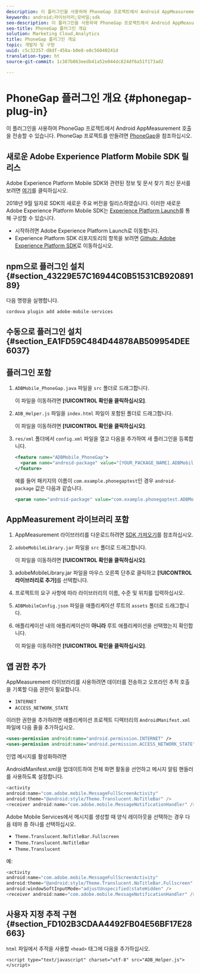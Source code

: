 ```yaml
---
description: 이 플러그인을 사용하여 PhoneGap 프로젝트에서 Android AppMeasurement 호출을 전송할 수 있습니다.
keywords: android;라이브러리;모바일;sdk
seo-description: 이 플러그인을 사용하여 PhoneGap 프로젝트에서 Android AppMeasurement 호출을 전송할 수 있습니다.
seo-title: PhoneGap 플러그인 개요
solution: Marketing Cloud,Analytics
title: PhoneGap 플러그인 개요
topic: 개발자 및 구현
uuid: c5c32357-d8df-458a-b0e8-e0c56040241d
translation-type: ht
source-git-commit: 1c387b063eedb41a52e044dc824df6a51f173ad2

---
```



# PhoneGap 플러그인 개요 {#phonegap-plug-in}

이 플러그인을 사용하여 PhoneGap 프로젝트에서 Android AppMeasurement 호출을 전송할 수 있습니다. PhoneGap 프로젝트를 만들려면 [PhoneGap](https://helpx.adobe.com/kr/experience-manager/6-4/mobile/using/phonegap.html)을 참조하십시오.

## 새로운 Adobe Experience Platform Mobile SDK 릴리스

Adobe Experience Platform Mobile SDK와 관련된 정보 및 문서 찾기 최신 문서를 보려면 [여기](https://aep-sdks.gitbook.io/docs/)를 클릭하십시오.

2018년 9월 일자로 SDK의 새로운 주요 버전을 릴리스하였습니다. 이러한 새로운 Adobe Experience Platform Mobile SDK는 [Experience Platform Launch](https://www.adobe.com/kr/experience-platform/launch.html)를 통해 구성할 수 있습니다.

* 시작하려면 Adobe Experience Platform Launch로 이동합니다.
* Experience Platform SDK 리포지토리의 항목을 보려면 [Github: Adobe Experience Platform SDK](https://github.com/Adobe-Marketing-Cloud/acp-sdks)로 이동하십시오.


## npm으로 플러그인 설치 {#section_43229E57C16944C0B51531CB92089189}

다음 명령을 실행합니다.

```java
cordova plugin add adobe-mobile-services
```

## 수동으로 플러그인 설치 {#section_EA1FD59C484D44878AB509954DEE6037}

## 플러그인 포함

1. `ADBMobile_PhoneGap.java` 파일을 `src` 폴더로 드래그합니다.

   이 파일을 이동하려면 **[!UICONTROL 확인을 클릭하십시오]**.

1. `ADB_Helper.js` 파일을 `index.html` 파일이 포함된 폴더로 드래그합니다.

   이 파일을 이동하려면 **[!UICONTROL 확인을 클릭하십시오]**.

1. `res/xml` 폴더에서 `config.xml` 파일을 열고 다음을 추가하여 새 플러그인을 등록합니다.

   ```xml
   <feature name="ADBMobile_PhoneGap"> 
     <param name="android-package" value="[YOUR_PACKAGE_NAME].ADBMobile_PhoneGap" /> 
   </feature>
   ```

   예를 들어 패키지의 이름이 `com.example.phonegaptest`인 경우 `android-package` 값은 다음과 같습니다.

   ```xml
   <param name="android-package" value="com.example.phonegaptest.ADBMobile_PhoneGap" />
   ```

## AppMeasurement 라이브러리 포함

1. AppMeasurement 라이브러리를 다운로드하려면 [SDK 가져오기](/help/android/getting-started/dev-qs.md)를 참조하십시오.
1. `adobeMobileLibrary.jar` 파일을 `src` 폴더로 드래그합니다.

   이 파일을 이동하려면 **[!UICONTROL 확인을 클릭하십시오]**.

1. adobeMobileLibrary.jar 파일을 마우스 오른쪽 단추로 클릭하고 **[!UICONTROL 라이브러리로 추가]**&#x200B;를 선택합니다.
1. 프로젝트의 요구 사항에 따라 라이브러리의 이름, 수준 및 위치를 입력하십시오.
1. `ADBMobileConfig.json` 파일을 애플리케이션 루트의 `assets` 폴더로 드래그합니다.
1. 애플리케이션 내의 애플리케이션이 **아니라** 루트 애플리케이션을 선택했는지 확인합니다.

   이 파일을 이동하려면 **[!UICONTROL 확인을 클릭하십시오]**.

## 앱 권한 추가

AppMeasurement 라이브러리를 사용하려면 데이터를 전송하고 오프라인 추적 호출을 기록할 다음 권한이 필요합니다.

* `INTERNET`
* `ACCESS_NETWORK_STATE`

이러한 권한을 추가하려면 애플리케이션 프로젝트 디렉터리의 `AndroidManifest.xml` 파일에 다음 줄을 추가하십시오.

```xml
<uses-permission android:name="android.permission.INTERNET" /> 
<uses-permission android:name="android.permission.ACCESS_NETWORK_STATE" />
```

인앱 메시지를 활성화하려면

AndroidManifest.xml을 업데이트하여 전체 화면 활동을 선언하고 메시지 알림 핸들러를 사용하도록 설정합니다.

```java
<activity  
android:name="com.adobe.mobile.MessageFullScreenActivity"  
android:theme="@android:style/Theme.Translucent.NoTitleBar" /> 
<receiver android:name="com.adobe.mobile.MessageNotificationHandler" />
```

Adobe Mobile Services에서 메시지를 생성할 때 양식 레이아웃을 선택하는 경우 다음 테마 중 하나를 선택하십시오.

* `Theme.Translucent.NoTitleBar.Fullscreen`
* `Theme.Translucent.NoTitleBar`
* `Theme.Translucent`

예:

```java
<activity 
android:name="com.adobe.mobile.MessageFullScreenActivity" 
android:theme="@android:style/Theme.Translucent.NoTitleBar.Fullscreen" 
android:windowSoftInputMode="adjustUnspecified|stateHidden" /> 
<receiver android:name="com.adobe.mobile.MessageNotificationHandler" />
```

## 사용자 지정 추적 구현 {#section_FD102B3CDAA4492FB04E56BF17E28663}

`html` 파일에서 추적을 사용할 `<head>` 태그에 다음을 추가하십시오.

```
<script type="text/javascript" charset="utf-8" src="ADB_Helper.js"></script>
```

